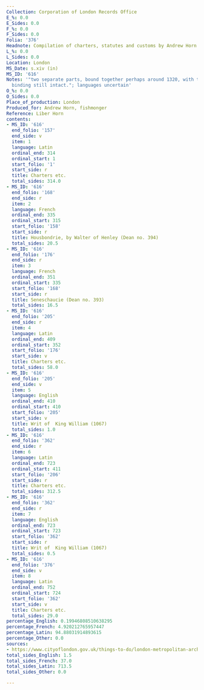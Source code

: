 ```yaml
---
Collection: Corporation of London Records Office
E_%: 0.0
E_Sides: 0.0
F_%: 0.0
F_Sides: 0.0
Folia: '376'
Headnote: Compilation of charters, statutes and customs by Andrew Horn
L_%: 0.0
L_Sides: 0.0
Location: London
MS_Date: s.xiv (in)
MS_ID: '616'
Notes: '"two separate parts, bound together perhaps around 1320, with the original
  binding still intact."; languages uncertain'
O_%: 0.0
O_Sides: 0.0
Place_of_production: London
Produced_for: Andrew Horn, fishmonger
Reference: Liber Horn
contents:
- MS_ID: '616'
  end_folio: '157'
  end_side: v
  item: 1
  language: Latin
  ordinal_end: 314
  ordinal_start: 1
  start_folio: '1'
  start_side: r
  title: Charters etc.
  total_sides: 314.0
- MS_ID: '616'
  end_folio: '168'
  end_side: r
  item: 2
  language: French
  ordinal_end: 335
  ordinal_start: 315
  start_folio: '158'
  start_side: r
  title: Housbondrie, by Walter of Henley (Dean no. 394)
  total_sides: 20.5
- MS_ID: '616'
  end_folio: '176'
  end_side: r
  item: 3
  language: French
  ordinal_end: 351
  ordinal_start: 335
  start_folio: '168'
  start_side: r
  title: Seneschaucie (Dean no. 393)
  total_sides: 16.5
- MS_ID: '616'
  end_folio: '205'
  end_side: r
  item: 4
  language: Latin
  ordinal_end: 409
  ordinal_start: 352
  start_folio: '176'
  start_side: v
  title: Charters etc.
  total_sides: 58.0
- MS_ID: '616'
  end_folio: '205'
  end_side: v
  item: 5
  language: English
  ordinal_end: 410
  ordinal_start: 410
  start_folio: '205'
  start_side: v
  title: Writ of  King William (1067)
  total_sides: 1.0
- MS_ID: '616'
  end_folio: '362'
  end_side: r
  item: 6
  language: Latin
  ordinal_end: 723
  ordinal_start: 411
  start_folio: '206'
  start_side: r
  title: Charters etc.
  total_sides: 312.5
- MS_ID: '616'
  end_folio: '362'
  end_side: r
  item: 7
  language: English
  ordinal_end: 723
  ordinal_start: 723
  start_folio: '362'
  start_side: r
  title: Writ of  King William (1067)
  total_sides: 0.5
- MS_ID: '616'
  end_folio: '376'
  end_side: v
  item: 8
  language: Latin
  ordinal_end: 752
  ordinal_start: 724
  start_folio: '362'
  start_side: v
  title: Charters etc.
  total_sides: 29.0
percentage_English: 0.19946808510638295
percentage_French: 4.920212765957447
percentage_Latin: 94.88031914893615
percentage_Other: 0.0
sources:
- https://www.cityoflondon.gov.uk/things-to-do/london-metropolitan-archives/the-collections/Pages/liber-horn.aspx
total_sides_English: 1.5
total_sides_French: 37.0
total_sides_Latin: 713.5
total_sides_Other: 0.0

---
```

